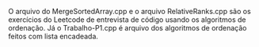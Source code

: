 O arquivo do MergeSortedArray.cpp e o arquivo RelativeRanks.cpp são os exercícios do Leetcode de entrevista de código usando os algoritmos de ordenação. Já o Trabalho-P1.cpp é arquivo dos algoritmos de ordenação feitos com lista encadeada.
